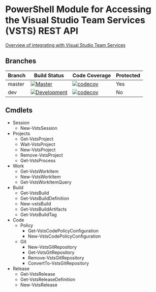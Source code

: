 # PowerShell Module for Accessing the Visual Studio Team Services (VSTS) REST API

[Overview of integrating with Visual Studio Team Services](https://www.visualstudio.com/en-us/integrate/api/overview)

## Branches

Branch | Build Status | Code Coverage | Protected
--- | --- | --- | ---
master | [![Master](https://ci.appveyor.com/api/projects/status/2fc84qwbsidtgvfq/branch/master?svg=true)](https://ci.appveyor.com/project/adamdriscoll/vstsposh/branch/master) | [![codecov](https://codecov.io/gh/PlagueHO/VSTSPosh/branch/master/graph/badge.svg)](https://codecov.io/gh/PlagueHO/VSTSPosh/branch/master) | Yes
dev | [![Development](https://ci.appveyor.com/api/projects/status/2fc84qwbsidtgvfq/branch/develop?svg=true)](https://ci.appveyor.com/project/adamdriscoll/vstsposh/branch/develop) | [![codecov](https://codecov.io/gh/PlagueHO/VSTSPosh/branch/dev/graph/badge.svg)](https://codecov.io/gh/PlagueHO/VSTSPosh/branch/dev) | No

## Cmdlets

- Session
  - New-VstsSession
- Projects
  - Get-VstsProject
  - Wait-VstsProject
  - New-VstsProject
  - Remove-VstsProject
  - Get-VstsProcess
- Work
  - Get-VstsWorkItem
  - New-VstsWorkItem
  - Get-VstsWorkItemQuery
- Build
  - Get-VstsBuild
  - Get-VstsBuildDefinition
  - New-vstsBuild
  - Get-VstsBuildArtifacts
  - Get-VstsBuildTag
- Code
  - Policy
    - Get-VstsCodePolicyConfiguration
    - New-VstsCodePolicyConfiguration
  - Git
    - New-VstsGitRepository
    - Get-VstsGitRepository
    - Remove-VstsGitRepository
    - ConvertTo-VstsGitRepository
- Release
  - Get-VstsRelease
  - Get-VstsReleaseDefinition
  - New-VstsRelease
